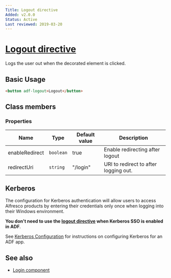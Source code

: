 ```yaml
---
Title: Logout directive
Added: v2.0.0
Status: Active
Last reviewed: 2019-03-20
---
```


# [Logout directive](../../../lib/core/directives/logout.directive.ts "Defined in logout.directive.ts")

Logs the user out when the decorated element is clicked.

## Basic Usage

```html
<button adf-logout>Logout</button>
```

## Class members

### Properties

| Name           | Type      | Default value | Description                           |
| -------------- | --------- | ------------- | ------------------------------------- |
| enableRedirect | `boolean` | true          | Enable redirecting after logout       |
| redirectUri    | `string`  | "/login"      | URI to redirect to after logging out. |

## Kerberos

The configuration for Kerberos authentication will allow users to access Alfresco products by entering their credentials only once when logging into their Windows environment.

**You don't need to use the [logout directive](../../core/directives/logout.directive.md) when Kerberos SSO is enabled in ADF**. 

See [Kerberos Configuration](../../../docs/user-guide/kerberos.md) for instructions on configuring Kerberos for an ADF app. 

## See also

-   [Login component](../components/login.component.md)
